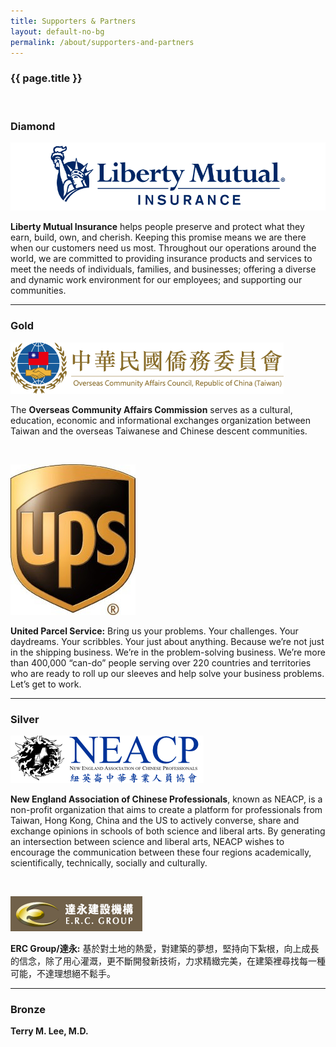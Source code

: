 ```yaml
---
title: Supporters & Partners
layout: default-no-bg
permalink: /about/supporters-and-partners
---
```


<div class="main-contents-area">
<h3 class="no-bg">{{ page.title }}</h3><br/>

<h3 class="sponsor-tier">Diamond</h3>

<div>
  <p>
    <a href="https://www.libertymutual.com/">
      <img class="partner-logo" src="/assets/images/supporters-and-partners-images/liberty-mutual-logo.png"/></a></p>
  <p><b>Liberty Mutual Insurance</b> helps people preserve and protect what they earn, build, own, and cherish. Keeping this promise means we are there when our customers need us most. Throughout our operations around the world, we are committed to providing insurance products and services to meet the needs of individuals, families, and businesses; offering a diverse and dynamic work environment for our employees; and supporting our communities.</p></div><hr>

<h3 class="sponsor-tier">Gold</h3>

<div>
  <p>
    <a href="https://www.ocac.gov.tw/OCAC/Eng/">
      <img class="partner-logo" src="/assets/images/supporters-and-partners-images/ocac-roc-logo.png"/></a></p>
  <p>The <b>Overseas Community Affairs Commission</b> serves as a cultural, education, economic and informational exchanges organization between Taiwan and the overseas Taiwanese and Chinese descent communities.</p></div><br>

<div>
  <p>
    <a href="https://www.ups.com/">
      <img class="partner-logo-square" src="/assets/images/supporters-and-partners-images/ups-logo.png"/></a></p>
  <p><b>United Parcel Service:</b> Bring us your problems. Your challenges. Your daydreams. Your scribbles. Your just about anything. Because we’re not just in the shipping business. We’re in the problem-solving business. We’re more than 400,000 “can-do” people serving over 220 countries and territories who are ready to roll up our sleeves and help solve your business problems. Let’s get to work.</p></div><hr>

<h3 class="sponsor-tier">Silver</h3>

<div>
  <p>
    <a href="http://www.neacp.com/home.html">
      <img class="partner-logo" src="/assets/images/supporters-and-partners-images/neacp-logo.png"/></a></p>
  <p><b>New England Association of Chinese Professionals</b>, known as NEACP, is a non-profit organization that aims to create a platform for professionals from Taiwan, Hong Kong, China and the US to actively converse, share and exchange opinions in schools of both science and liberal arts. By generating an intersection between science and liberal arts, NEACP wishes to encourage the communication between these four regions academically, scientifically, technically, socially and culturally.</p></div><br/>

<div>
  <p>
    <a href="http://www.erc-group.com.tw/front/bin/home.phtml">
      <img class="partner-logo" src="/assets/images/supporters-and-partners-images/erc-group-logo.png"/></a></p>
  <p><b>ERC Group/達永:</b> 基於對土地的熱愛，對建築的夢想，堅持向下紮根，向上成長的信念，除了用心灌溉，更不斷開發新技術，力求精緻完美，在建築裡尋找每一種可能，不達理想絕不鬆手。</p></div><hr>

<h3 class="sponsor-tier">Bronze</h3>

<div>
  <p class="independent-sponsor"><b>Terry M. Lee, M.D.</b></p></div>
  </div>